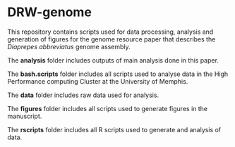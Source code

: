 # DRW-genome
This repository contains scripts used for data processing, analysis and generation of figures for the genome resource paper that describes the <i>Diaprepes abbreviatus</i> genome assembly. 

The <b>analysis</b> folder includes outputs of main analysis done in this paper.

The <b>bash.scripts</b> folder includes all scripts used to analyse data in the High Performance computing Cluster at the University of Memphis.

The <b>data</b> folder includes raw data used for analysis.

The <b>figures</b> folder includes all scripts used to generate figures in the manuscript.

The <b>rscripts</b> folder includes all R scripts used to generate and analysis of data.

